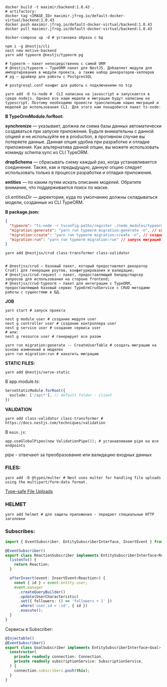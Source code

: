 ```shell
docker build -t maximir/backend:1.0.43 .
# artifactory:
docker tag <IMAGE_ID> maximir.jfrog.io/default-docker-virtual/backend:1.0.43
docker push maximir.jfrog.io/default-docker-virtual/backend:1.0.43
docker pull maximir.jfrog.io/default-docker-virtual/backend:1.0.43

docker-compose up -d # установка образа с бд

npm i -g @nestjs/cli
nest new motive-backend
yarn add typeorm @nestjs/typeorm pg

# typeorm — пакет непосредственно с самой ORM
# @nestjs/typeorm — TypeORM пакет для NestJS. Добавляет модули для импортирования в модули проекта, а также набор декораторов-хелперов
# pg — драйвер для работы с PostgresSQL

# postgresql.conf конфиг для работы с подключениям по tcp

yarn add -D ts-node #  CLI написана на javascript и запускается в среде nodejs. Однако все наши модели и миграции будут написаны на typescript. Поэтому необходимо провести транспиляцию наших миграций и моделей до использования CLI. Для этого нам понадобится пакет ts-node:
```

**В TypeOrmModule.forRoot:** 

**synchronize** — указывает, должна ли схема базы данных автоматически создаваться при запуске приложения.
Будьте внимательны с данной опцией и не используйте ее в production, в противном случае вы потеряете данные.
Данная опция удобна при разработке и отладке приложения.
Как альтернатива данной опции, вы можете использовать команду schema:sync из CLI TypeORM.

**dropSchema** — сбрасывать схему каждый раз, когда устанавливается соединение.
Также, как и предыдущую, данную опцию следует использовать только в процессе разработки и отладки приложения.

**entities** — по каким путям искать описание моделей. Обратите внимание, что поддерживается поиск по маске.

cli.entitiesDir — директория, куда по умолчанию должны складываться модели, созданные из CLI TypeORM.


**В package.json:**

```json
{
  "typeorm": "ts-node -r tsconfig-paths/register ./node_modules/typeorm/cli.js", // добавляет обертку в виде ts-node для запуска cli TypeORM
  "migration:generate": "yarn run typeorm migration:generate -n", // создание миграции на основе изменений в ваших моделях
  "migration:create": "yarn run typeorm migration:create -n", // создание пустой миграции
  "migration:run": "yarn run typeorm migration:run" // запуск миграций
}
```
```shell
yarn add @nestjsx/crud class-transformer class-validator


# @nestjsx/crud — базовый пакет, который предоставляет декоратор Crud() для генерации роутов, конфигурирования и валидации;
# @nestjsx/crud-request — пакет, предоставляющий билдер/парсер запросов для использования на стороне frontend;
# @nestjsx/crud-typeorm — пакет для интеграции с TypeORM, предоставляющий базовый сервис TypeOrmCrudService с CRUD методами работы с сущностями в БД.
```

**JOB**

```shell
yarn start # запуск проекта

nest g module user # создание модуля user
nest g controller user # создание контроллера user
nest g service user # создание сервиса user
# или:
nest g resource user # генерирует все разом 

yarn run migration:generate -- CreateUserTable # создать миграцию на основе изменений в моделях
yarn run migration:run # накатить миграцию
```

**STATIC FILES:**

```shell
yarn add @nestjs/serve-static
```
В app.module.ts:
```typescript
ServeStaticModule.forRoot({
  exclude: ['/api*'], // default folder - client
})
```

**VALIDATION**

```shell
yarn add class-validator class-transformer # https://docs.nestjs.com/techniques/validation
```
В `main.js`:
```shell
app.useGlobalPipes(new ValidationPipe()); # устанавливаем pipe на все endpoints
````
*pipe* - отвечают за преобразование или валидацию входных данных

### FILES:

```shell
yarn add -D @types/multer # Nest uses multer for handling file uploads using the multipart/form-data format.
```

[Type-safe File Uploads](https://notiz.dev/blog/type-safe-file-uploads)

### HELMET

```shell
yarn add helmet # для защиты приложения - передает специальные HTTP заголовки
```


### Subscribes:

```typescript
import { EventSubscriber, EntitySubscriberInterface, InsertEvent } from 'typeorm';

@EventSubscriber()
export class ReactionSubscriber implements EntitySubscriberInterface<Reaction> {
  listenTo() {
    return Reaction;
  }

  afterInsert(event: InsertEvent<Reaction>) {
    const { id } = event.entity.user;
    event.manager
      .createQueryBuilder()
      .update(UserCharacteristic)
      .set({ followers: () => 'followers + 1' })
      .where('user.id = :id', { id })
      .execute();
  }
}
```
Сервисы в Subscriber:
```typescript
@Injectable()
@EventSubscriber()
export class GoalSubscriber implements EntitySubscriberInterface<Goal> {
  constructor(
    private readonly connection: Connection,
    private readonly subscriptionService: SubscriptionService,
  ) {
    connection.subscribers.push(this);
  }
}
```
